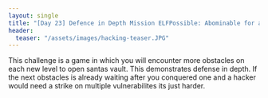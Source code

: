 ```yaml
---
layout: single
title: "[Day 23] Defence in Depth Mission ELFPossible: Abominable for a Day"
header:
  teaser: "/assets/images/hacking-teaser.JPG"
---
```


This challenge is a game in which you will encounter more obstacles on each new level to open santas vault. This demonstrates defense in depth. 
If the next obstacles is already waiting after you conquered one and a hacker would need a strike on multiple vulnerabilites its just harder.       